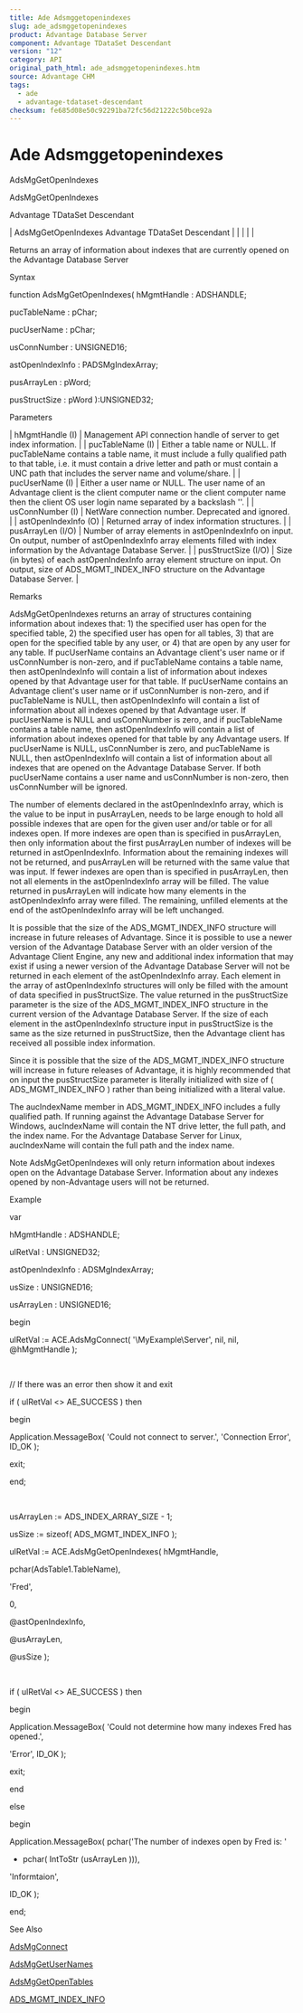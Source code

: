 ```yaml
---
title: Ade Adsmggetopenindexes
slug: ade_adsmggetopenindexes
product: Advantage Database Server
component: Advantage TDataSet Descendant
version: "12"
category: API
original_path_html: ade_adsmggetopenindexes.htm
source: Advantage CHM
tags:
  - ade
  - advantage-tdataset-descendant
checksum: fe685d08e50c92291ba72fc56d21222c50bce92a
---
```


# Ade Adsmggetopenindexes

AdsMgGetOpenIndexes

AdsMgGetOpenIndexes

Advantage TDataSet Descendant

| AdsMgGetOpenIndexes  Advantage TDataSet Descendant |  |  |  |  |

Returns an array of information about indexes that are currently opened on the Advantage Database Server

Syntax

function AdsMgGetOpenIndexes( hMgmtHandle : ADSHANDLE;

pucTableName : pChar;

pucUserName : pChar;

usConnNumber : UNSIGNED16;

astOpenIndexInfo : PADSMgIndexArray;

pusArrayLen : pWord;

pusStructSize : pWord ):UNSIGNED32;

Parameters

| hMgmtHandle (I) | Management API connection handle of server to get index information. |
| pucTableName (I) | Either a table name or NULL. If pucTableName contains a table name, it must include a fully qualified path to that table, i.e. it must contain a drive letter and path or must contain a UNC path that includes the server name and volume/share. |
| pucUserName (I) | Either a user name or NULL. The user name of an Advantage client is the client computer name or the client computer name then the client OS user login name separated by a backslash '\'. |
| usConnNumber (I) | NetWare connection number. Deprecated and ignored. |
| astOpenIndexInfo (O) | Returned array of index information structures. |
| pusArrayLen (I/O) | Number of array elements in astOpenIndexInfo on input. On output, number of astOpenIndexInfo array elements filled with index information by the Advantage Database Server. |
| pusStructSize (I/O) | Size (in bytes) of each astOpenIndexInfo array element structure on input. On output, size of ADS\_MGMT\_INDEX\_INFO structure on the Advantage Database Server. |

Remarks

AdsMgGetOpenIndexes returns an array of structures containing information about indexes that: 1) the specified user has open for the specified table, 2) the specified user has open for all tables, 3) that are open for the specified table by any user, or 4) that are open by any user for any table. If pucUserName contains an Advantage client's user name or if usConnNumber is non-zero, and if pucTableName contains a table name, then astOpenIndexInfo will contain a list of information about indexes opened by that Advantage user for that table. If pucUserName contains an Advantage client's user name or if usConnNumber is non-zero, and if pucTableName is NULL, then astOpenIndexInfo will contain a list of information about all indexes opened by that Advantage user. If pucUserName is NULL and usConnNumber is zero, and if pucTableName contains a table name, then astOpenIndexInfo will contain a list of information about indexes opened for that table by any Advantage users. If pucUserName is NULL, usConnNumber is zero, and pucTableName is NULL, then astOpenIndexInfo will contain a list of information about all indexes that are opened on the Advantage Database Server. If both pucUserName contains a user name and usConnNumber is non-zero, then usConnNumber will be ignored.

The number of elements declared in the astOpenIndexInfo array, which is the value to be input in pusArrayLen, needs to be large enough to hold all possible indexes that are open for the given user and/or table or for all indexes open. If more indexes are open than is specified in pusArrayLen, then only information about the first pusArrayLen number of indexes will be returned in astOpenIndexInfo. Information about the remaining indexes will not be returned, and pusArrayLen will be returned with the same value that was input. If fewer indexes are open than is specified in pusArrayLen, then not all elements in the astOpenIndexInfo array will be filled. The value returned in pusArrayLen will indicate how many elements in the astOpenIndexInfo array were filled. The remaining, unfilled elements at the end of the astOpenIndexInfo array will be left unchanged.

It is possible that the size of the ADS\_MGMT\_INDEX\_INFO structure will increase in future releases of Advantage. Since it is possible to use a newer version of the Advantage Database Server with an older version of the Advantage Client Engine, any new and additional index information that may exist if using a newer version of the Advantage Database Server will not be returned in each element of the astOpenIndexInfo array. Each element in the array of astOpenIndexInfo structures will only be filled with the amount of data specified in pusStructSize. The value returned in the pusStructSize parameter is the size of the ADS\_MGMT\_INDEX\_INFO structure in the current version of the Advantage Database Server. If the size of each element in the astOpenIndexInfo structure input in pusStructSize is the same as the size returned in pusStructSize, then the Advantage client has received all possible index information.

Since it is possible that the size of the ADS\_MGMT\_INDEX\_INFO structure will increase in future releases of Advantage, it is highly recommended that on input the pusStructSize parameter is literally initialized with size of ( ADS\_MGMT\_INDEX\_INFO ) rather than being initialized with a literal value.

The aucIndexName member in ADS\_MGMT\_INDEX\_INFO includes a fully qualified path. If running against the Advantage Database Server for Windows, aucIndexName will contain the NT drive letter, the full path, and the index name. For the Advantage Database Server for Linux, aucIndexName will contain the full path and the index name.

Note AdsMgGetOpenIndexes will only return information about indexes open on the Advantage Database Server. Information about any indexes opened by non-Advantage users will not be returned.

Example

var

hMgmtHandle : ADSHANDLE;

ulRetVal : UNSIGNED32;

astOpenIndexInfo : ADSMgIndexArray;

usSize : UNSIGNED16;

usArrayLen : UNSIGNED16;

begin

ulRetVal := ACE.AdsMgConnect( '\\MyExample\Server', nil, nil, @hMgmtHandle );

 

// If there was an error then show it and exit

if ( ulRetVal <> AE\_SUCCESS ) then

begin

Application.MessageBox( 'Could not connect to server.', 'Connection Error', ID\_OK );

exit;

end;

 

usArrayLen := ADS\_INDEX\_ARRAY\_SIZE - 1;

usSize := sizeof( ADS\_MGMT\_INDEX\_INFO );

ulRetVal := ACE.AdsMgGetOpenIndexes( hMgmtHandle,

pchar(AdsTable1.TableName),

'Fred',

0,

@astOpenIndexInfo,

@usArrayLen,

@usSize );

 

if ( ulRetVal <> AE\_SUCCESS ) then

begin

Application.MessageBox( 'Could not determine how many indexes Fred has opened.',

'Error', ID\_OK );

exit;

end

else

begin

Application.MessageBox( pchar('The number of indexes open by Fred is: '

+ pchar( IntToStr (usArrayLen ))),

'Informtaion',

ID\_OK );

end;

See Also

[AdsMgConnect](ade_adsmgconnect.md)

[AdsMgGetUserNames](ade_adsmggetusernames.md)

[AdsMgGetOpenTables](ade_adsmggetopentables.md)

[ADS\_MGMT\_INDEX\_INFO](ade_ads_mgmt_index_info.md)
